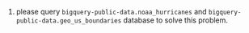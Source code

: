 1. please query `bigquery-public-data.noaa_hurricanes` and `bigquery-public-data.geo_us_boundaries` database to solve this problem.